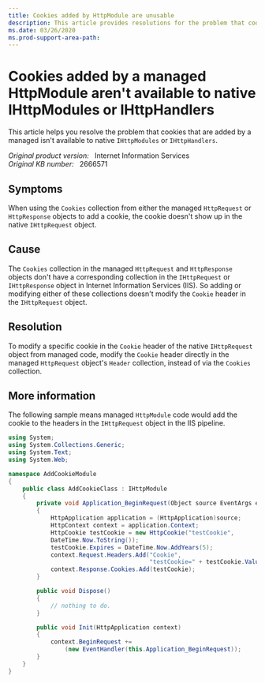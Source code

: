 ```yaml
---
title: Cookies added by HttpModule are unusable 
description: This article provides resolutions for the problem that cookie doesn't display in the native IHttpRequest object When you use the Cookies collection from either the managed HttpRequest or HttpResponse objects to add a cookie.
ms.date: 03/26/2020
ms.prod-support-area-path: 
---
```

# Cookies added by a managed HttpModule aren't available to native IHttpModules or IHttpHandlers

This article helps you resolve the problem that cookies that are added by a managed isn't available to native `IHttpModules` or `IHttpHandlers`.

_Original product version:_ &nbsp; Internet Information Services  
_Original KB number:_ &nbsp; 2666571

## Symptoms

When using the `Cookies` collection from either the managed `HttpRequest` or `HttpResponse` objects to add a cookie, the cookie doesn't show up in the native `IHttpRequest` object.

## Cause

The `Cookies` collection in the managed `HttpRequest` and `HttpResponse` objects don't have a corresponding collection in the `IHttpRequest` or `IHttpResponse` object in Internet Information Services (IIS). So adding or modifying either of these collections doesn't modify the `Cookie` header in the `IHttpRequest` object.

## Resolution

To modify a specific cookie in the `Cookie` header of the native `IHttpRequest` object from managed code, modify the `Cookie` header directly in the managed `HttpRequest` object's `Header` collection, instead of via the `Cookies` collection.

## More information

The following sample means managed `HttpModule` code would add the cookie to the headers in the `IHttpRequest` object in the IIS pipeline.

```csharp
using System;
using System.Collections.Generic;
using System.Text;
using System.Web;

namespace AddCookieModule
{
    public class AddCookieClass : IHttpModule
    {
        private void Application_BeginRequest(Object source EventArgs e)
        {
            HttpApplication application = (HttpApplication)source;
            HttpContext context = application.Context;
            HttpCookie testCookie = new HttpCookie("testCookie",
            DateTime.Now.ToString());
            testCookie.Expires = DateTime.Now.AddYears(5);
            context.Request.Headers.Add("Cookie",
                                        "testCookie=" + testCookie.Value);
            context.Response.Cookies.Add(testCookie);
        }

        public void Dispose()
        {
            // nothing to do.
        }

        public void Init(HttpApplication context)
        {
            context.BeginRequest +=
                (new EventHandler(this.Application_BeginRequest));
        }
    }
}
```
